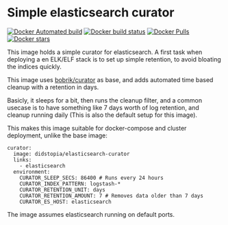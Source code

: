 # Simple elasticsearch curator
[![Docker Automated build](https://img.shields.io/docker/automated/didstopia/elasticsearch-curator.svg)](https://hub.docker.com/r/didstopia/elasticsearch-curator/)
[![Docker build status](https://img.shields.io/docker/build/didstopia/elasticsearch-curator.svg)](https://hub.docker.com/r/didstopia/elasticsearch-curator/)
[![Docker Pulls](https://img.shields.io/docker/pulls/didstopia/elasticsearch-curator.svg)](https://hub.docker.com/r/didstopia/elasticsearch-curator/)
[![Docker stars](https://img.shields.io/docker/stars/didstopia/elasticsearch-curator.svg)](https://hub.docker.com/r/didstopia/elasticsearch-curator)

This image holds a simple curator for elasticsearch. A first task when deploying a en ELK/ELF stack is to set up simple retention, to avoid bloating the indices quickly.

This image uses [bobrik/curator](https://hub.docker.com/r/bobrik/curator/) as base, and adds automated time based cleanup with a retention in days.

Basicly, it sleeps for a bit, then runs the cleanup filter, and a common usecase is to have something like 7 days worth of log retention, and cleanup running daily (This is also the default setup for this image).

This makes this image suitable for docker-compose and cluster deployment, unlike the base image:

    curator:
      image: didstopia/elasticsearch-curator
      links:
        - elasticsearch
      environment:
        CURATOR_SLEEP_SECS: 86400 # Runs every 24 hours
        CURATOR_INDEX_PATTERN: logstash-*
        CURATOR_RETENTION_UNIT: days
        CURATOR_RETENTION_AMOUNT: 7 # Removes data older than 7 days
        CURATOR_ES_HOST: elasticsearch

The image assumes elasticsearch running on default ports.
